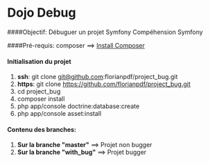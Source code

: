 Dojo Debug
==============
####Objectif:
Débuguer un projet Symfony
Compéhension Symfony

####Pré-requis: 
composer ==> [Install Composer](https://getcomposer.org/doc/00-intro.md)

#### Initialisation du projet
1. **ssh**: git clone git@github.com:florianpdf/project_bug.git
2. **https**: git clone https://github.com/florianpdf/project_bug.git
3. cd project_bug
4. composer install
5. php app/console doctrine:database:create
6. php app/console asset:install

#### Contenu des branches:
1. **Sur la branche "master"** ==> Projet non bugger
2. **Sur la branche "with_bug"** ==> Projet bugger
